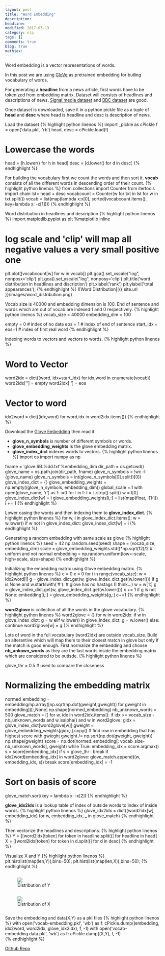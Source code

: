 ```yaml
---
layout: post
title: "Word Embedding"
description: 
headline: 
modified: 2017-03-13
category: nlp
tags: []
comments: true
blog: true
mathjax: 
---
```

Word embedding is a vector representations of words. 

In this post we are using [GloVe](https://nlp.stanford.edu/projects/glove/) as pretrained embedding for builing vocabulary of words.

For generating a **headline** from a news article, first words have to be tokenized from embedding matrix.
Dataset will consists of headlines and descriptions of news. [Signal media dataset](http://research.signalmedia.co/newsir16/signal-dataset.html) and [BBC dataset](http://mlg.ucd.ie/datasets/bbc.html) are good.

Once dataset is downloaded, save it in a python pickle file as a tuple of **head** and **desc** where head is headline and desc is description of news.

Load the dataset
{% highlight python linenos %}
import _pickle as cPickle
f = open('data.pkl', 'rb')
head, desc = cPickle.load(f)

# Lowercase the words
head = [h.lower() for h in head]
desc = [d.lower() for d in desc]
{% endhighlight %}

For building the vocabulary first we count the words and then sort it.
**vocab** consists of all the different words in descending order of their count.
{% highlight python linenos %}
from collections import Counter
from itertools import chain
lst= head + desc
vocabcount = Counter(w for txt in lst for w in txt.split())
vocab = list(map(lambda x:x[0], sorted(vocabcount.items(), key=lambda x: -x[1])))
{% endhighlight %}

Word distribution in headlines and description
{% highlight python linenos %}
import matplotlib.pyplot as plt
%matplotlib inline
# log scale and 'clip' will map all negative values a very small positive one
plt.plot([vocabcount[w] for w in vocab])
plt.gca().set_xscale("log", nonposx='clip')
plt.gca().set_yscale("log", nonposy='clip')
plt.title('word distribution in headlines and discription')
plt.xlabel('rank')
plt.ylabel('total appearances');
{% endhighlight %}
![Word Distribution]({{ site.url }}/images/word_distribution.png)

Vocab size is 40000 and embedding dimension is 100.
End of sentence and words which are out of vocab are indexed 1 and 0 respectively.
{% highlight python linenos %}
vocab_size = 40000
embedding_dim = 100

empty = 0  # index of no data
eos = 1    # index of end of sentence
start_idx = eos+1 # index of first real word
{% endhighlight %}

Indexing words to vectors and vectors to words.
{% highlight python linenos %}
# Word to Vector
word2idx = dict((word, idx+start_idx) for idx,word in enumerate(vocab))
word2idx['<empty>'] = empty
word2idx['<eos>'] = eos
# Vector to word
idx2word = dict((idx,word) for word,idx in word2idx.items())
{% endhighlight %}

Download the [Glove Embedding](http://nlp.stanford.edu/data/glove.6B.zip) then read it.
* **glove_n_symbols** is number of different symbols or words.
* **glove_embedding_weights** is the glove embedding matrix.
* **glove_index_dict** indexes words to vectors.
{% highlight python linenos %}
import os
import numpy as np

fname = 'glove.6B.%dd.txt'%embedding_dim
dir_path = os.getcwd()
glove_name = os.path.join(dir_path, fname)
glove_n_symbols = !wc -l {glove_name}
glove_n_symbols = int(glove_n_symbols[0].split()[0])
glove_index_dict = {}
glove_embedding_weights = np.empty((glove_n_symbols, embedding_dim))
global_scale =.1
with open(glove_name, 'r') as f:
    i=0
    for l in f:
        l = l .strip().split()
        w = l[0]
        glove_index_dict[w] = i
        glove_embedding_weights[i,:] = list(map(float, l[1:]))
        i += 1
{% endhighlight %}

Lower casing the words and then indexing them to **glove_index_dict**.
{% highlight python linenos %}
for w, i in glove_index_dict.items():
    w = w.lower()
    if w not in glove_index_dict:
        glove_index_dict[w] = i
{% endhighlight %}

Generating a random embedding with same scale as glove
{% highlight python linenos %}
seed = 42
np.random.seed(seed)
shape = (vocab_size, embedding_dim)
scale = glove_embedding_weights.std()*np.sqrt(12)/2 # uniform and not normal
embedding = np.random.uniform(low=-scale, high=scale, size=shape)
{% endhighlight %}

Initializing the embedding matrix using Glove embedding matrix.
{% highlight python linenos %}
c = 0
x = 0
for i in range(vocab_size):
    w = idx2word[i]
    g = glove_index_dict.get(w, glove_index_dict.get(w.lower()))
    if g is None and w.startswith('#'): # glove has no hastags (I think...)
        w = w[1:]
        g = glove_index_dict.get(w, glove_index_dict.get(w.lower()))
        x += 1
    if g is not None:
        embedding[i,:] = glove_embedding_weights[g,:]
        c+=1
{% endhighlight %}

**word2glove** is collection of all the words in the glove vocabulary.
{% highlight python linenos %}
word2glove = {}
for w in word2idx:
    if w in glove_index_dict:
        g = w
    elif w.lower() in glove_index_dict:
        g = w.lower()
    else:
        continue
    word2glove[w] = g
{% endhighlight %}

Lots of word in the full vocabulary (word2idx) are outside vocab_size.
Build an alterantive which will map them to their closest match in glove but only if the match is good enough.
First normalize the embedding and choose **nb_unkown_words** as they are the last words inside the embedding matrix which are considered to be outisde.
{% highlight python linenos %}

glove_thr = 0.5 # used to compare the closeness
# Normalizing the embedding matrix 
normed_embedding = embedding/np.array([np.sqrt(np.dot(gweight,gweight)) for gweight in embedding])[:,None]
np.shape(normed_embedding)
nb_unknown_words = 500
glove_match = []
for w, idx in word2idx.items():
    if idx >= vocab_size - nb_unknown_words and w.isalpha() and w in word2glove:
        gidx = glove_index_dict[word2glove[w]]
        gweight = glove_embedding_weights[gidx,:].copy()
        # find row in embedding that has highest score with gwieght
        gweight /= np.sqrt(np.dot(gweight, gweight))
        np.shape(gweight)
        score = np.dot(normed_embedding[: vocab_size-nb_unknown_words], gweight)
        while True:
            embedding_idx = score.argmax()
            s = score[embedding_idx]
            if s < glove_thr :
                break
            if idx2word[embedding_idx] in word2glove:
                glove_match.append((w, embedding_idx, s))
                break
            score[embedding_idx] = -1
# Sort on basis of score
glove_match.sort(key = lambda x: -x[2])
{% endhighlight %}

**glove_idx2idx** is a lookup table of index of outside words to index of inside words.
{% highlight python linenos %}
glove_idx2idx = dict((word2idx[w], embedding_idx) for w, embedding_idx, _ in glove_match)
{% endhighlight %}

Then vectorize the headlines and descriptions.
{% highlight python linenos %}
Y = [[word2idx[token] for token in headline.split()] for headline in head]
X = [[word2idx[token] for token in d.split()] for d in desc]
{% endhighlight %}

Visualize X and Y 
{% highlight python linenos %}
plt.hist(list(map(len,Y)),bins=50);
plt.hist(list(map(len,X)),bins=50);
{% endhighlight %}
<div class="row">
    <div class="small-12 medium-6 columns">
		<figure>
		  <img src="{{ site.url }}/images/Y.png">
		  <figcaption>Distribution of Y</figcaption>
		</figure>
	</div>
	<div class="small-12 medium-6 columns">
		<figure>
			<img src="{{ site.url }}/images/X.png">
	  		<figcaption>Distribution of X</figcaption>
  		</figure>
	</div>
</div>
  




Save the embedding and data(X,Y) as a pkl files
{% highlight python linenos %}
with open('vocab-embedding.pkl', 'wb') as f:
    cPickle.dump((embedding, idx2word, word2idx, glove_idx2idx), f, -1)
with open('vocab-embedding.data.pkl', 'wb') as f:
    cPickle.dump((X,Y), f, -1)    
{% endhighlight %}


[Github Repo](https://github.com/udibr/headlines)

